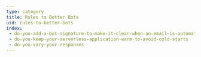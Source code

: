 ```yaml
---
type: category
title: Rules to Better Bots
uid: rules-to-better-bots
index:
 - do-you-add-a-bot-signature-to-make-it-clear-when-an-email-is-automated
 - do-you-keep-your-serverless-application-warm-to-avoid-cold-starts
 - do-you-vary-your-responses
---
```


<p>​<br><br></p>

